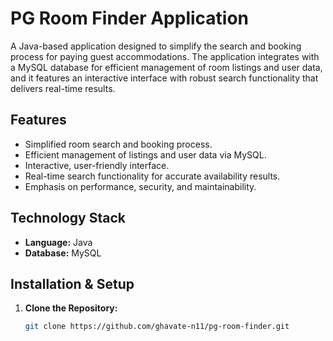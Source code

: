 # PG Room Finder Application

A Java-based application designed to simplify the search and booking process for paying guest accommodations. The application integrates with a MySQL database for efficient management of room listings and user data, and it features an interactive interface with robust search functionality that delivers real-time results.

## Features
- Simplified room search and booking process.
- Efficient management of listings and user data via MySQL.
- Interactive, user-friendly interface.
- Real-time search functionality for accurate availability results.
- Emphasis on performance, security, and maintainability.

## Technology Stack
- **Language:** Java
- **Database:** MySQL

## Installation & Setup
1. **Clone the Repository:**  
   ```bash
   git clone https://github.com/ghavate-n11/pg-room-finder.git
